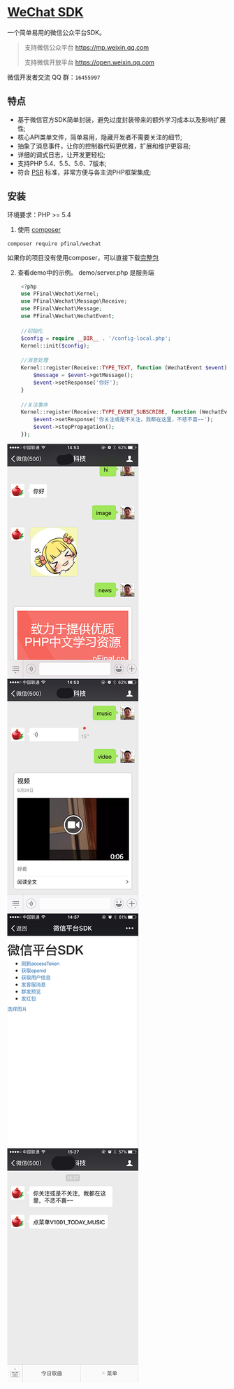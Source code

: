 # [WeChat SDK](http://pfinal.cn)

一个简单易用的微信公众平台SDK。

>支持微信公众平台 https://mp.weixin.qq.com
>
>支持微信开放平台 https://open.weixin.qq.com

微信开发者交流 QQ 群：`16455997`

## 特点

 - 基于微信官方SDK简单封装，避免过度封装带来的额外学习成本以及影响扩展性;
 - 核心API类单文件，简单易用，隐藏开发者不需要关注的细节;
 - 抽象了消息事件，让你的控制器代码更优雅，扩展和维护更容易;
 - 详细的调式日志，让开发更轻松;
 - 支持PHP 5.4、5.5、5.6、7版本;
 - 符合 [PSR](https://github.com/php-fig/fig-standards) 标准，非常方便与各主流PHP框架集成;

## 安装

环境要求：PHP >= 5.4

1. 使用 [composer](https://getcomposer.org/)

  ```shell
  composer require pfinal/wechat
  ```

如果你的项目没有使用composer，可以直接下载[完整包](https://github.com/pfinal/wechat/blob/master/down/pfinal-wechat-1.0.zip)


2. 查看demo中的示例。 demo/server.php 是服务端

   ```php
    <?php
    use PFinal\Wechat\Kernel;
    use PFinal\Wechat\Message\Receive;
    use PFinal\Wechat\Message;
    use PFinal\Wechat\WechatEvent;

    //初始化
    $config = require __DIR__ . '/config-local.php';
    Kernel::init($config);

    //消息处理
    Kernel::register(Receive::TYPE_TEXT, function (WechatEvent $event) {
        $message = $event->getMessage();
        $event->setResponse('你好');
    }

    //关注事件
    Kernel::register(Receive::TYPE_EVENT_SUBSCRIBE, function (WechatEvent $event) {
        $event->setResponse('你关注或是不关注，我都在这里，不悲不喜~~');
        $event->stopPropagation();
    });

   ```

![](doc/demo1.png)
![](doc/demo2.png)
![](doc/demo3.png)
![](doc/demo4.png)